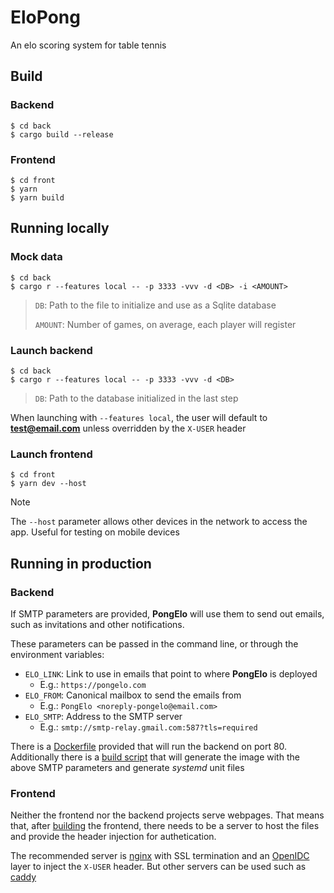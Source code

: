 # EloPong

An elo scoring system for table tennis

## Build

### Backend

```
$ cd back
$ cargo build --release
```

### Frontend
```
$ cd front
$ yarn
$ yarn build
```

## Running locally

### Mock data

```
$ cd back
$ cargo r --features local -- -p 3333 -vvv -d <DB> -i <AMOUNT>
```

> `DB`: Path to the file to initialize and use as a Sqlite database
>
> `AMOUNT`: Number of games, on average, each player will register

### Launch backend

```
$ cd back
$ cargo r --features local -- -p 3333 -vvv -d <DB>
```

> `DB`: Path to the database initialized in the last step

When launching with `--features local`, the user will default to **test@email.com** unless overridden by the `X-USER` header

### Launch frontend

```
$ cd front
$ yarn dev --host
```

> [!NOTE]
>
> The `--host` parameter allows other devices in the network to access the app. Useful for testing on mobile devices

## Running in production

### Backend

If SMTP parameters are provided, **PongElo** will use them to send out emails, such as invitations and other notifications.

These parameters can be passed in the command line, or through the environment variables:
* `ELO_LINK`: Link to use in emails that point to where **PongElo** is deployed
    * E.g.: `https://pongelo.com`
* `ELO_FROM`: Canonical mailbox to send the emails from
    * E.g.: `PongElo <noreply-pongelo@email.com>`
* `ELO_SMTP`: Address to the SMTP server
    * E.g.: `smtp://smtp-relay.gmail.com:587?tls=required`

There is a [Dockerfile](./back/Dockerfile) provided that will run the backend on port 80. Additionally there is a [build script](./back/build.sh) that will generate the image with the above SMTP parameters and generate *systemd* unit files

### Frontend

Neither the frontend nor the backend projects serve webpages. That means that, after [building](#frontend) the frontend, there needs to be a server to host the files and provide the header injection for authetication.

The recommended server is [nginx](https://nginx.org/) with SSL termination and an [OpenIDC](https://www.openidc.com/) layer to inject the `X-USER` header. But other servers can be used such as [caddy](https://caddyserver.com/)
